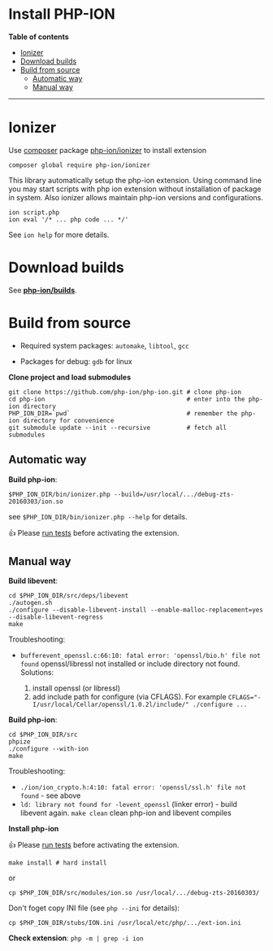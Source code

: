 Install PHP-ION
===

**Table of contents**
* [Ionizer](#ionizer)
* [Download builds](#download-builds)
* [Build from source](#build-from-source)
  * [Automatic way](#automatic-way)
  * [Manual way](#manual-way)

--- 

# Ionizer

Use [composer](https://getcomposer.org/) package [php-ion/ionizer](https://github.com/php-ion/ionizer) to install extension

```
composer global require php-ion/ionizer
```

This library automatically setup the php-ion extension. 
Using command line you may start scripts with php ion extension without installation of package in system. 
Also ionizer allows maintain php-ion versions and configurations.

```
ion script.php
ion eval '/* ... php code ... */'
```

See `ion help` for more details. 

# Download builds

See **[php-ion/builds](https://github.com/php-ion/builds)**.

# Build from source

* Required system packages: `automake`, `libtool`, `gcc`

* Packages for debug: `gdb` for linux

**Clone project and load submodules**
```
git clone https://github.com/php-ion/php-ion.git # clone php-ion
cd php-ion                                       # enter into the php-ion directory
PHP_ION_DIR=`pwd`                                # remember the php-ion directory for convenience
git submodule update --init --recursive          # fetch all submodules
```

## Automatic way

**Build php-ion**:

```
$PHP_ION_DIR/bin/ionizer.php --build=/usr/local/.../debug-zts-20160303/ion.so
```

see `$PHP_ION_DIR/bin/ionizer.php --help` for details.


:thumbsup: Please [run tests](./testing.md) before activating the extension.

## Manual way

**Build libevent**:

```
cd $PHP_ION_DIR/src/deps/libevent
./autogen.sh
./configure --disable-libevent-install --enable-malloc-replacement=yes --disable-libevent-regress
make
```

Troubleshooting:
* `bufferevent_openssl.c:66:10: fatal error: 'openssl/bio.h' file not found` openssl/libressl not installed or include directory not found. Solutions:

  1. install openssl (or libressl)
  2. add include path for configure (via CFLAGS). For example `CFLAGS="-I/usr/local/Cellar/openssl/1.0.2l/include/" ./configure ...`


**Build php-ion**:

```
cd $PHP_ION_DIR/src
phpize
./configure --with-ion
make
```

Troubleshooting:
* `./ion/ion_crypto.h:4:10: fatal error: 'openssl/ssl.h' file not found` - see above
* `ld: library not found for -levent_openssl` (linker error) - build libevent again. `make clean` clean php-ion and libevent compiles 


**Install php-ion**

:thumbsup: Please [run tests](./testing.md) before activating the extension.

```
make install # hard install
```
or
```
cp $PHP_ION_DIR/src/modules/ion.so /usr/local/.../debug-zts-20160303/
```

Don't foget copy INI file (see `php --ini` for details):

```
cp $PHP_ION_DIR/stubs/ION.ini /usr/local/etc/php/.../ext-ion.ini
```

**Check extension**: `php -m | grep -i ion`
